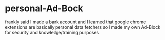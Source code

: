 # personal-Ad-Bock
frankly said I made a bank account and I learned that google chrome extensions are basically personal data fetchers so I made my own Ad-Block for security and knowledge/training purposes
